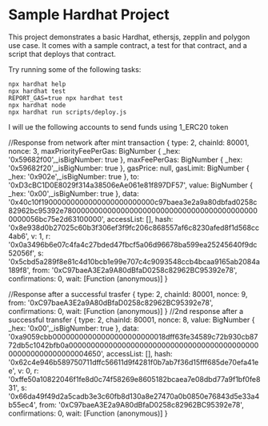 # Sample Hardhat Project

This project demonstrates a basic Hardhat, ethersjs, zepplin and polygon use case. It comes with a sample contract, a test for that contract, and a script that deploys that contract.

Try running some of the following tasks:

```shell
npx hardhat help
npx hardhat test
REPORT_GAS=true npx hardhat test
npx hardhat node
npx hardhat run scripts/deploy.js
```

I will ue the following accounts to send funds using 1_ERC20 token


//Response from network after mint transaction
{
  type: 2,
  chainId: 80001,
  nonce: 3,
  maxPriorityFeePerGas: BigNumber { _hex: '0x59682f00',_isBigNumber: true },
  maxFeePerGas: BigNumber { _hex: '0x59682f20',_isBigNumber: true },
  gasPrice: null,
  gasLimit: BigNumber { _hex: '0x902e',_isBigNumber: true },
  to: '0xD3cBC1D0E8029f314a38506eAe061e81f897DF57',
  value: BigNumber { _hex: '0x00',_isBigNumber: true },
  data: '0x40c10f19000000000000000000000000c97baea3e2a9a80dbfad0258c82962bc95392e780000000000000000000000000000000000000000000000056bc75e2d63100000',
  accessList: [],
  hash: '0x8e938d0b27025c60b3f306ef3f9fc206c868557af6c8230afed8f1d568cc4ab6',
  v: 1,
  r: '0x0a3496b6e07c4fa4c27bded47fbcf5a06d96678ba599ea25245640f9dc52056f',
  s: '0x5cbd5a289f8e81c4d10bcb1e99e707c4c9093548ccb4bcaa9165ab2084a189f8',
  from: '0xC97baeA3E2a9A80dBfaD0258c82962BC95392e78',
  confirmations: 0,
  wait: [Function (anonymous)]
}

//Response after a successful trasfer
{
  type: 2,
  chainId: 80001,
  nonce: 9,
  from: '0xC97baeA3E2a9A80dBfaD0258c82962BC95392e78',
  confirmations: 0,
  wait: [Function (anonymous)]
}
//2nd response after a successful transfer
{
  type: 2,
  chainId: 80001,
  nonce: 8,
  value: BigNumber { _hex: '0x00',_isBigNumber: true },
  data: '0xa9059cbb00000000000000000000000018dff63fe34589c72b930cb8772db5c1042bfb0a0000000000000000000000000000000000000000000000000000000000004650',
  accessList: [],
  hash: '0x62c4e946b589750711dffc56611d9f4281f0b7ab7f36d15fff685de70efa41ee',
  v: 0,
  r: '0xffe50a10822046f1fe8d0c74f58269e8605182bcaea7e08dbd77a9f1bf0fe831',
  s: '0x66da49f49d2a5cadb3e3c60fb8d130a8e27470a0b0850e76843d5e33a4b55ec4',
  from: '0xC97baeA3E2a9A80dBfaD0258c82962BC95392e78',
  confirmations: 0,
  wait: [Function (anonymous)]
}
